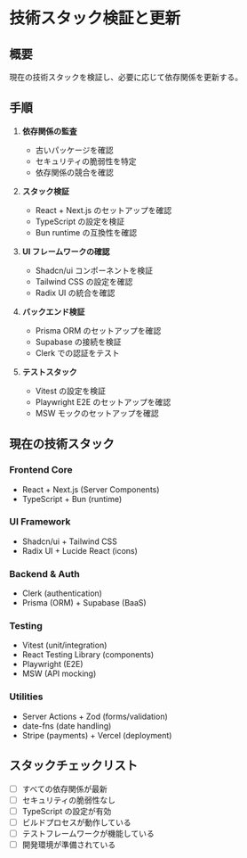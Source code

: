 # 技術スタック検証と更新

## 概要

現在の技術スタックを検証し、必要に応じて依存関係を更新する。

## 手順

1. **依存関係の監査**

   - 古いパッケージを確認
   - セキュリティの脆弱性を特定
   - 依存関係の競合を確認

2. **スタック検証**

   - React + Next.js のセットアップを確認
   - TypeScript の設定を検証
   - Bun runtime の互換性を確認

3. **UI フレームワークの確認**

   - Shadcn/ui コンポーネントを検証
   - Tailwind CSS の設定を確認
   - Radix UI の統合を確認

4. **バックエンド検証**

   - Prisma ORM のセットアップを確認
   - Supabase の接続を検証
   - Clerk での認証をテスト

5. **テストスタック**
   - Vitest の設定を検証
   - Playwright E2E のセットアップを確認
   - MSW モックのセットアップを確認

## 現在の技術スタック

### Frontend Core

- React + Next.js (Server Components)
- TypeScript + Bun (runtime)

### UI Framework

- Shadcn/ui + Tailwind CSS
- Radix UI + Lucide React (icons)

### Backend & Auth

- Clerk (authentication)
- Prisma (ORM) + Supabase (BaaS)

### Testing

- Vitest (unit/integration)
- React Testing Library (components)
- Playwright (E2E)
- MSW (API mocking)

### Utilities

- Server Actions + Zod (forms/validation)
- date-fns (date handling)
- Stripe (payments) + Vercel (deployment)

## スタックチェックリスト

- [ ] すべての依存関係が最新
- [ ] セキュリティの脆弱性なし
- [ ] TypeScript の設定が有効
- [ ] ビルドプロセスが動作している
- [ ] テストフレームワークが機能している
- [ ] 開発環境が準備されている
